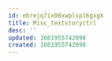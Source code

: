 ```yaml
---
id: ebrejq7ix08xwplsp16gxgk
title: Misc_textstoryctrl
desc: ''
updated: 1681955742098
created: 1681955742098
---
```

